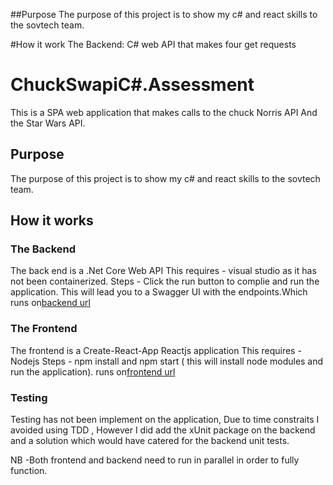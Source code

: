 

##Purpose
 The purpose of this project is to show my c# and react skills to the
 sovtech team.

#How it work
 The Backend:
             C# web API that makes four get requests
# ChuckSwapiC#.Assessment

 This is a SPA web application that makes calls to the chuck Norris API
 And the Star Wars API.

## Purpose

The purpose of this project is to show my c# and react skills to the
sovtech team.
## How it works

### The Backend

The back end is a .Net Core Web API
This requires - visual studio as it has not been containerized. 
Steps - Click the run button to complie and run the application. This will lead you to a Swagger UI with the endpoints.Which
        runs on[backend url](https://localhost:7723)

### The Frontend

The frontend is a Create-React-App Reactjs application 
This requires - Nodejs 
Steps         - npm install and npm start ( this will install node modules and run the application).
                runs on[frontend url](https://localhost:3000)

### Testing

Testing has not been implement on the application, Due to time constraits I avoided using TDD , However I did add the xUnit package on the backend and a solution which would have catered for the backend unit tests.

NB -Both frontend and backend need to run in parallel in order to fully function.